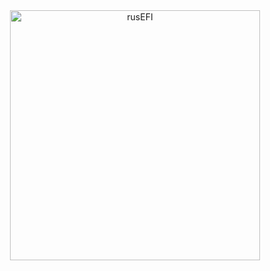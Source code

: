<div align="center">
<a href="https://rusefi.com/"><img src="https://raw.githubusercontent.com/wiki/rusefi/rusefi/Images/logo_new.png" alt="rusEFI" width="400"></img></a>
</div>
